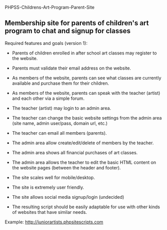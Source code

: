 PHPSS-Childrens-Art-Program-Parent-Site

Membership site for parents of children's art program to chat and signup for classes
------------------------------------------------------------------------------------

Required features and goals (version 1):

- Parents of children enrolled in after school art classes may register to the website.

- Parents must validate their email address on the website.

- As members of the website, parents can see what classes are currently available and purchase them for their children.

- As members of the website, parents can speak with the teacher (artist) and each other via a simple forum.

- The teacher (artist) may login to an admin area.

- The teacher can change the basic website settings from the admin area (site name, admin user/pass, domain url, etc.)

- The teacher can email all members (parents).

- The admin area allow create/edit/delete of members by the teacher.

- The admin area shows all financial purchases of art classes.

- The admin area allows the teacher to edit the basic HTML content on the website pages (between the header and footer).

- The site scales well for mobile/desktop.

- The site is extremely user friendly.

- The site allows social media signup/login (undecided)

- The resulting script should be easily adaptable for use with other kinds of websites that have similar needs.

Example: http://juniorartists.phpsitescripts.com
